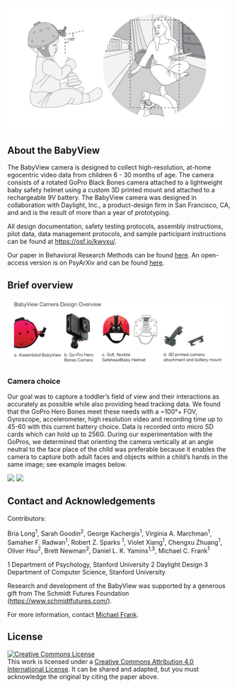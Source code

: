 ![babyview_photo.png](BabyViewFigureBones10_19_22.png)


## About the BabyView

The BabyView camera is designed to collect high-resolution, at-home egocentric video data from children 6 - 30 months of age. The camera consists of a rotated GoPro Black Bones camera attached to a lightweight baby safety helmet using a custom 3D printed mount and attached to a rechargeable 9V battery. The BabyView camera was designed in collaboration with Daylight, Inc., a product-design firm in San Francisco, CA, and and is the result of more than a year of prototyping.

All design documentation, safety testing protocols, assembly instructions, pilot data, data management protocols, and sample participant instructions can be found at https://osf.io/kwvxu/. 

Our paper in Behavioral Research Methods can be found <a rel="link" href="https://doi.org/10.3758/s13428-023-02206-1">here</a>.
An open-access version is on PsyArXiv and can be found <a rel="link" href="https://psyarxiv.com/238jk">here</a>.

## Brief overview

![camera_design_bones.png](camera_design_bones.png)


### Camera choice 
Our goal was to capture a toddler’s field of view and their interactions as accurately as possible while also providing head tracking data. We found that the GoPro Hero Bones meet these needs with a ~100°+ FOV, Gyroscope, accelerometer, high resolution video and recording time up to 45-60 with this current battery choice. Data is recorded onto micro SD cards which can hold up to 256G. During our experimentation with the GoPros, we determined that orienting the camera vertically at an angle neutral to the face place of the child was preferable because it enables the camera to capture both adult faces and objects within a child’s hands in the same image; see example images below.

<p float="left">
<img src="example_frame_1.png" width="350">
<img src="example_frame_2.png" width="350">
</p>

## Contact and Acknowledgements


Contributors: 

Bria Long<sup>1</sup>, Sarah Goodin<sup>2</sup>, George Kachergis<sup>1</sup>, Virginia A. Marchman<sup>1</sup>, Samaher F. Radwan<sup>1</sup>, Robert Z. Sparks <sup>1</sup>,
Violet Xiang<sup>1</sup>, Chengxu Zhuang<sup>1</sup>, Oliver Hsu<sup>2</sup>, Brett Newman<sup>2</sup>, Daniel L. K. Yamins<sup>1,3</sup>, Michael C. Frank<sup>1</sup>

1 Department of Psychology, Stanford University
2 Daylight Design
3 Department of Computer Science, Stanford University

Research and development of the BabyView was supported by a generous gift from The Schmidt Futures Foundation (https://www.schmidtfutures.com/).

For more information, contact [Michael Frank](http://web.stanford.edu/~mcfrank/).

## License

<a rel="license" href="http://creativecommons.org/licenses/by/4.0/"><img alt="Creative Commons License" style="border-width:0" src="https://i.creativecommons.org/l/by/4.0/88x31.png" /></a><br />This work is licensed under a <a rel="license" href="http://creativecommons.org/licenses/by/4.0/">Creative Commons Attribution 4.0 International License</a>. It can be shared and adapted, but you must acknowledge the original by citing the paper above. 
